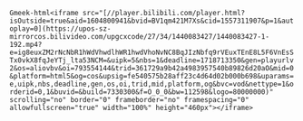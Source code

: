 `Gmeek-html<iframe src="[//player.bilibili.com/player.html?isOutside=true&aid=1604800941&bvid=BV1qm421M7Xs&cid=1557311907&p=1&autoplay=0](https://upos-sz-mirrorcos.bilivideo.com/upgcxcode/27/34/1440083427/1440083427-1-192.mp4?e=ig8euxZM2rNcNbR1hWdVhwdlhWR1hwdVhoNvNC8BqJIzNbfq9rVEuxTEnE8L5F6VnEsSTx0vkX8fqJeYTj_lta53NCM=&uipk=5&nbs=1&deadline=1718713350&gen=playurlv2&os=aliovbv&oi=793554144&trid=361729a9b42a4983957540b89826d20aO&mid=0&platform=html5&og=cos&upsig=fe540575b28aff23c4d64d02b000b698&uparams=e,uipk,nbs,deadline,gen,os,oi,trid,mid,platform,og&bvc=vod&nettype=1&orderid=0,1&buvid=&build=7330300&f=O_0_0&bw=112598&logo=80000000)" scrolling="no" border="0" frameborder="no" framespacing="0" allowfullscreen="true" width="100%" height="460px"></iframe>`
